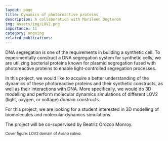 ```yaml
---
layout: page
title: Dynamics of photoreactive proteins
description: A collaboration with Marileen Dogterom
img: assets/img/LOV2.png
importance: 11
category: ongoing
related_publications: 
---
```


DNA segregation is one of the requirements in building a synthetic cell. To experimentally construct a DNA segregation system for synthetic cells, we are utilizing bacterial proteins known for plasmid segregation fused with photoreactive proteins to enable light-controlled segregation processes. 

In this project, we would like to acquire a better understanding of the dynamics of these photoreactive proteins and their synthetic constructs, as well as their interactions with DNA. More specifically, we would do 3D modelling and perform molecular dynamics simulations of different LOV2 (light, oxygen, or voltage) domain constructs.

For this project, we are looking for a student interested in 3D modelling of biomolecules and molecular dynamics simulations.

The project will be co-supervised by Beatriz Orozco Monroy.

<small>Cover figure: LOV2 domain of <i>Avena sativa</i>. </small>
